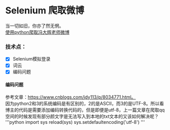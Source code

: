 # Selenium 爬取微博 #
当一切如旧，你亦了然无惘。<br>
[使用python爬取冯大辉老师微博](https://www.cnblogs.com/jdy113/p/8034771.html)
### 技术点：
- [x] Selenium模拟登录
- [x] 词云
- [x] 编码问题

#### 编码问题
参考文章：https://www.cnblogs.com/jdy113/p/8034771.html。<br>
因为python2和3的系统编码是有区别的，2的是ASCII，而3的是UTF-8。所以看博主的代码是需要添加编码转换代码的，但是即便是utf-8，上一篇文章在爬取qq空间的时候发现有部分颜文字是无法写入到本地的txt文本的又该如何解决呢？
'''python
import sys
reload(sys)
sys.setdefaultencoding('utf-8')
'''


